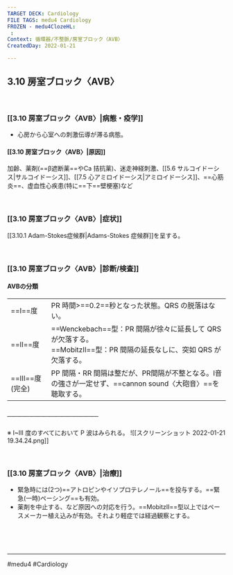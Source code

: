 ```yaml
---
TARGET DECK: Cardiology
FILE TAGS: medu4 Cardiology
FROZEN - medu4ClozeHL:
 : 
Context: 循環器/不整脈/房室ブロック〈AVB〉
CreatedDay: 2022-01-21

---
```


## 3.10 房室ブロック〈AVB〉

<br>

### [[3.10 房室ブロック〈AVB〉|病態・疫学]]
* 心房から心室への刺激伝導が滞る病態。
#### [[3.10 房室ブロック〈AVB〉|原因]]
加齢、薬剤(==β遮断薬==やCa 拮抗薬)、迷走神経刺激、[[5.6 サルコイドーシス|サルコイドーシス]]、[[7.5 心アミロイドーシス|アミロイドーシス]]、==心筋炎==、虚血性心疾患(特に==下==壁梗塞)など
<!--ID: 1643709296937-->


<br>

### [[3.10 房室ブロック〈AVB〉|症状]]
[[3.10.1 Adam-Stokes症候群|Adams-Stokes 症候群]]を呈する。



<br>

### [[3.10 房室ブロック〈AVB〉|診断/検査]]
#### AVBの分類
| | |
|---|---|
|==Ⅰ==度|PR 時間>==0.2==秒となった状態。QRS の脱落はない。|
|==Ⅱ==度|==Wenckebach==型：PR 間隔が徐々に延長して QRS が欠落する。<br> ==MobitzⅡ==型：PR 間隔の延長なしに、突如 QRS が欠落する。|
|==Ⅲ==度 (完全)|PP 間隔・RR 間隔は整だが、PR間隔が不整となる。I音の強さが一定せず、==cannon sound〈大砲音〉==を聴取する。|
##### ＿＿＿＿＿＿＿＿＿＿＿＿＿＿＿
※ I~III 度のすべてにおいて P 波はみられる。
![[スクリーンショット 2022-01-21 19.34.24.png]]
<!--ID: 1643709296944-->



<br>

### [[3.10 房室ブロック〈AVB〉|治療]]
* 緊急時には(2つ)==アトロピンやイソプロテレノール==を投与する。==緊急(一時)ペーシング==も有効。
* 薬剤を中止する、など原因への対応を行う。==MobitzⅡ==型以上ではペースメーカー植え込みが有効。それより軽症では経過観察とする。
<!--ID: 1649591528938-->


<br><br><br>

---
#medu4 #Cardiology